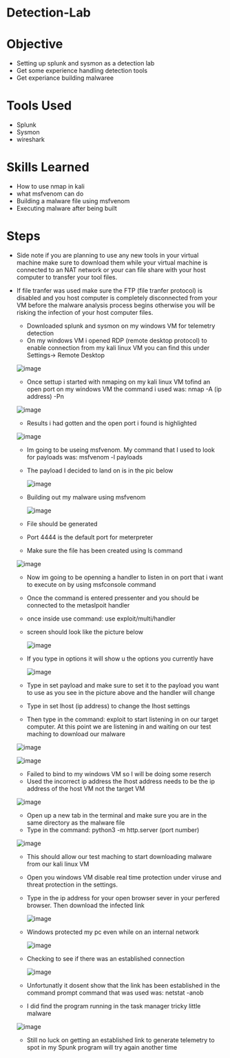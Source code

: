 # Detection-Lab

# Objective

- Setting up splunk and sysmon as a detection lab
- Get some experience handling detection tools
- Get experiance building malwaree

# Tools Used

- Splunk
- Sysmon
- wireshark

  
# Skills Learned
- How to use nmap in kali
- what msfvenom can do
- Building a malware file using msfvenom
- Executing malware after being built

# Steps

- Side note if you are planning to use any new tools in your virtual machine make sure to download them while your virtual machine is connected to an NAT network or your can file share with your host computer to transfer your tool files.
- If file tranfer was used make sure the FTP (file tranfer protocol) is disabled and you host computer is completely disconnected from your VM before the malware analysis process begins otherwise you will be risking the infection of your host computer files.

  - Downloaded splunk and sysmon on my windows VM for telemetry detection
  - On my windows VM i opened RDP (remote desktop protocol) to enable connection from my kali linux VM you can find this under Settings-> Remote Desktop
    
  ![image](https://github.com/user-attachments/assets/30579720-8ad1-4bdd-8a27-d0fa73c330df)

  - Once settup i started with nmaping on my kali linux VM tofind an open port on my windows VM the command i used was: nmap -A (ip address) -Pn
    
  ![image](https://github.com/user-attachments/assets/6a43689a-6cae-434a-9ad8-c5195ceda335)

  - Results i had gotten and the open port i found is highlighted
    

  ![image](https://github.com/user-attachments/assets/45ca6dc9-f287-469d-9bbe-dede19d38a5a)

  - Im going to be useing msfvenom. My command that I used to look for payloads was: msfvenom -l payloads
  - The payload I decided to land on is in the pic below

    ![image](https://github.com/user-attachments/assets/63039cc3-9eb2-4b6e-9a05-46f924155f4e)

  - Building out my malware using msfvenom

    ![image](https://github.com/user-attachments/assets/4b643327-a99b-413e-9766-6449345d6efc)

  - File should be generated
  - Port 4444 is the default port for meterpreter
  - Make sure the file has been created using ls command
    
    
   ![image](https://github.com/user-attachments/assets/252e108d-7839-4f66-a67e-cecc223e90cf)

  - Now im going to be openning a handler to listen in on port that i want to execute on by using msfconsole command
  - Once the command is entered pressenter and you should be connected to the metaslpoit handler
  - once inside use command: use exploit/multi/handler
  - screen should look like the picture below
 
    ![image](https://github.com/user-attachments/assets/263a765d-2c9d-4b4b-b011-fd7add86ebb1)

  - If you type in options it will show u the options you currently have

    ![image](https://github.com/user-attachments/assets/2217d220-2bfd-45f7-9e0d-7af099803d9d)

  - Type in set payload and make sure to set it to the payload you want to use as you see in the picture above and the handler will change 
  - Type in set lhost (ip address) to change the lhost settings
  - Then type in the command: exploit to start listening in on our target computer. At this point we are listening in and waiting on our test maching to download our malware

   ![image](https://github.com/user-attachments/assets/2c73391f-e512-4f2d-a972-70af43e1a00d)

  ![image](https://github.com/user-attachments/assets/e2060146-b549-439b-a919-ad4ee0e881a9)

  - Failed to bind to my windows VM so I will be doing some reserch
  - Used the incorrect ip address the lhost address needs to be the ip address of the host VM not the target VM

  ![image](https://github.com/user-attachments/assets/804c8a6a-24bc-4f1e-858d-679d2ac1b32a)


  - Open up a new tab in the terminal and make sure you are in the same directory as the malware file
  - Type in the command: python3 -m http.server (port number)

   ![image](https://github.com/user-attachments/assets/33d0e4f1-a132-4f86-832a-ebca60acfef4)


   - This should allow our test maching to start downloading malware from our kali linux VM
   - Open you windows VM disable real time protection under viruse and threat protection in the settings.
   - Type in the ip address for your open browser sever in your perfered browser. Then download the infected link

     ![image](https://github.com/user-attachments/assets/fe758f2c-34fd-44ff-b779-c7d4444c419a)

  - Windows protected my pc even while on an internal network

    ![image](https://github.com/user-attachments/assets/d132cde5-45f1-4109-9314-d33b2bbbe933)

  - Checking to see if there was an established connection

    ![image](https://github.com/user-attachments/assets/a87b7ab9-67d4-40f8-a736-dda0fd5d4fc4)

  - Unfortunatly it dosent show that the link has been established in the command prompt command that was used was: netstat -anob
 

  - I did find the program running in the task manager tricky little malware 


   ![image](https://github.com/user-attachments/assets/69856bd1-b361-45e3-a6f1-2485166f795e)

  - Still no luck on getting an established link to generate telemetry to spot in my Spunk program will try again another time 


     



    


    


  

